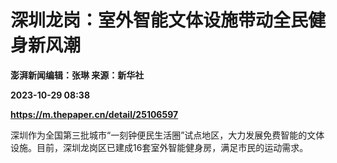 # 深圳龙岗：室外智能文体设施带动全民健身新风潮
**澎湃新闻编辑：张琳 来源：新华社**

**2023-10-29 08:38**

**https://m.thepaper.cn/detail/25106597**

深圳作为全国第三批城市“一刻钟便民生活圈”试点地区，大力发展免费智能的文体设施。目前，深圳龙岗区已建成16套室外智能健身房，满足市民的运动需求。